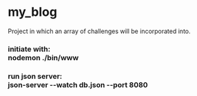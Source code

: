 # my_blog
Project in which an array of challenges will be incorporated into.

<h3>
initiate with:<br>
nodemon ./bin/www
</h3>
<h3>
run json server:<br>
json-server --watch db.json --port 8080
</h3>
